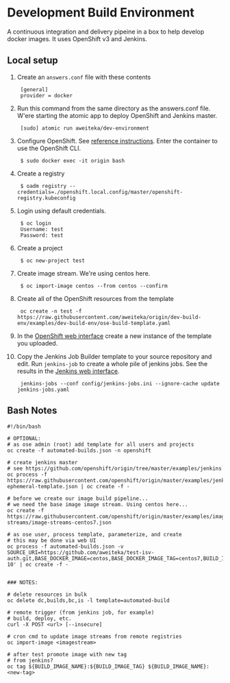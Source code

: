 # Development Build Environment

A continuous integration and delivery pipeine in a box to help develop docker images. It uses OpenShift v3 and Jenkins.

## Local setup

1. Create an `answers.conf` file with these contents

        [general]
        provider = docker

1. Run this command from the same directory as the answers.conf file. W'ere starting the atomic app to deploy OpenShift and Jenkins master.

        [sudo] atomic run aweiteka/dev-environment

1. Configure OpenShift. See [reference instructions](https://github.com/openshift/origin#getting-started). Enter the container to use the OpenShift CLI.

        $ sudo docker exec -it origin bash

1. Create a registry

        $ oadm registry --credentials=./openshift.local.config/master/openshift-registry.kubeconfig

1. Login using default credentials.

        $ oc login
        Username: test
        Password: test

1. Create a project

        $ oc new-project test

1. Create image stream. We're using centos here.

        $ oc import-image centos --from centos --confirm

1. Create all of the OpenShift resources from the template

        oc create -n test -f https://raw.githubusercontent.com/aweiteka/origin/dev-build-env/examples/dev-build-env/ose-build-template.yaml

1. In the [OpenShift web interface](https://localhost:8443) create a new instance of the template you uploaded.

1. Copy the Jenkins Job Builder template to your source repository and edit. Run `jenkins-job` to create a whole pile of jenkins jobs. See the results in the [Jenkins web interface](http://localhost).

        jenkins-jobs --conf config/jenkins-jobs.ini --ignore-cache update jenkins-jobs.yaml

## Bash Notes

```
#!/bin/bash

# OPTIONAL:
# as ose admin (root) add template for all users and projects
oc create -f automated-builds.json -n openshift

# create jenkins master
# see https://github.com/openshift/origin/tree/master/examples/jenkins
oc process -f https://raw.githubusercontent.com/openshift/origin/master/examples/jenkins/jenkins-ephemeral-template.json | oc create -f -

# before we create our image build pipeline...
# we need the base image image stream. Using centos here...
oc create -f https://raw.githubusercontent.com/openshift/origin/master/examples/image-streams/image-streams-centos7.json

# as ose user, process template, parameterize, and create
# this may be done via web UI
oc process -f automated-builds.json -v SOURCE_URI=https://github.com/aweiteka/test-isv-auth.git,BASE_DOCKER_IMAGE=centos,BASE_DOCKER_IMAGE_TAG=centos7,BUILD_IMAGE_NAME=acmeapp,NAME=acme,TEST_CMD='/usr/bin/sleep 10' | oc create -f -


### NOTES:

# delete resources in bulk
oc delete dc,builds,bc,is -l template=automated-build

# remote trigger (from jenkins job, for example)
# build, deploy, etc.
curl -X POST <url> [--insecure]

# cron cmd to update image streams from remote registries
oc import-image <imagestream>

# after test promote image with new tag
# from jenkins?
oc tag ${BUILD_IMAGE_NAME}:${BUILD_IMAGE_TAG} ${BUILD_IMAGE_NAME}:<new-tag>
```
